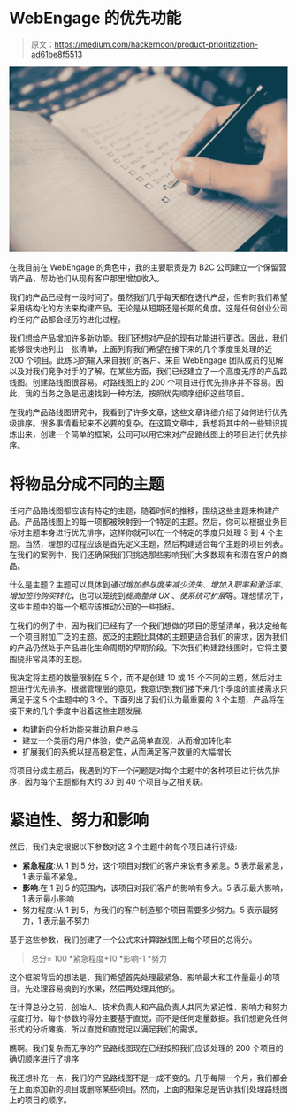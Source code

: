 # WebEngage 的优先功能

> 原文：<https://medium.com/hackernoon/product-prioritization-ad61be8f5513>

![](img/e5e4aaf8e7851ca5ba655bcc9b121cb9.png)

在我目前在 WebEngage 的角色中，我的主要职责是为 B2C 公司建立一个保留营销产品，帮助他们从现有客户那里增加收入。

我们的产品已经有一段时间了。虽然我们几乎每天都在迭代产品，但有时我们希望采用结构化的方法来构建产品，无论是从短期还是长期的角度。这是任何创业公司的任何产品都会经历的进化过程。

我们想给产品增加许多新功能。我们还想对产品的现有功能进行更改。因此，我们能够很快地列出一张清单，上面列有我们希望在接下来的几个季度里处理的近 200 个项目。此练习的输入来自我们的客户、来自 WebEngage 团队成员的见解以及对我们竞争对手的了解。在某些方面，我们已经建立了一个高度无序的产品路线图。创建路线图很容易。对路线图上的 200 个项目进行优先排序并不容易。因此，我的当务之急是迅速找到一种方法，按照优先顺序组织这些项目。

在我的产品路线图研究中，我看到了许多文章，这些文章详细介绍了如何进行优先级排序。很多事情看起来不必要的复杂。在这篇文章中，我想将其中的一些知识提炼出来，创建一个简单的框架，公司可以用它来对产品路线图上的项目进行优先排序。

# **将物品分成不同的主题**

任何产品路线图都应该有特定的主题，随着时间的推移，围绕这些主题来构建产品。产品路线图上的每一项都被映射到一个特定的主题。然后，你可以根据业务目标对主题本身进行优先排序，这样你就可以在一个特定的季度只处理 3 到 4 个主题。当然，理想的过程应该是首先定义主题，然后构建适合每个主题的项目列表。在我们的案例中，我们还确保我们只挑选那些影响我们大多数现有和潜在客户的商品。

什么是主题？主题可以具体到*通过增加参与度来减少流失*、*增加入职率和激活率*、*增加签约购买转化*，也可以笼统到*提高整体 UX* 、*使系统可扩展*等。理想情况下，这些主题中的每一个都应该推动公司的一些指标。

在我们的例子中，因为我们已经有了一个我们想做的项目的愿望清单，我决定给每一个项目附加广泛的主题。宽泛的主题比具体的主题更适合我们的需求，因为我们的产品仍然处于产品进化生命周期的早期阶段。下次我们构建路线图时，它将主要围绕非常具体的主题。

我决定将主题的数量限制在 5 个，而不是创建 10 或 15 个不同的主题，然后对主题进行优先排序。根据管理层的意见，我意识到我们接下来几个季度的直接需求只满足于这 5 个主题中的 3 个。下面列出了我们认为最重要的 3 个主题，产品将在接下来的几个季度中沿着这些主题发展:

*   构建新的分析功能来推动用户参与
*   建立一个美丽的用户体验，使产品简单直观，从而增加转化率
*   扩展我们的系统以提高稳定性，从而满足客户数量的大幅增长

将项目分成主题后，我遇到的下一个问题是对每个主题中的各种项目进行优先排序，因为每个主题都有大约 30 到 40 个项目与之相关联。

# **紧迫性、努力和影响**

然后，我们决定根据以下参数对这 3 个主题中的每个项目进行评级:

*   **紧急程度**:从 1 到 5 分，这个项目对我们的客户来说有多紧急。5 表示最紧急，1 表示最不紧急。
*   **影响**:在 1 到 5 的范围内，该项目对我们客户的影响有多大。5 表示最大影响，1 表示最小影响
*   努力程度:从 1 到 5，为我们的客户制造那个项目需要多少努力。5 表示最努力，1 表示最不努力

基于这些参数，我们创建了一个公式来计算路线图上每个项目的总得分。

> 总分= 100 *紧急程度+10 *影响-1 *努力

这个框架背后的想法是，我们希望首先处理最紧急、影响最大和工作量最小的项目。先处理容易摘到的水果，然后再处理其他的。

在计算总分之前，创始人、技术负责人和产品负责人共同为紧迫性、影响力和努力程度打分。每个参数的得分主要基于直觉，而不是任何定量数据。我们想避免任何形式的分析瘫痪，所以直觉和直觉足以满足我们的需求。

瞧啊。我们复杂而无序的产品路线图现在已经按照我们应该处理的 200 个项目的确切顺序进行了排序

我还想补充一点，我们的产品路线图不是一成不变的。几乎每隔一个月，我们都会在上面添加新的项目或删除某些项目。然而，上面的框架总是告诉我们处理路线图上的项目的顺序。